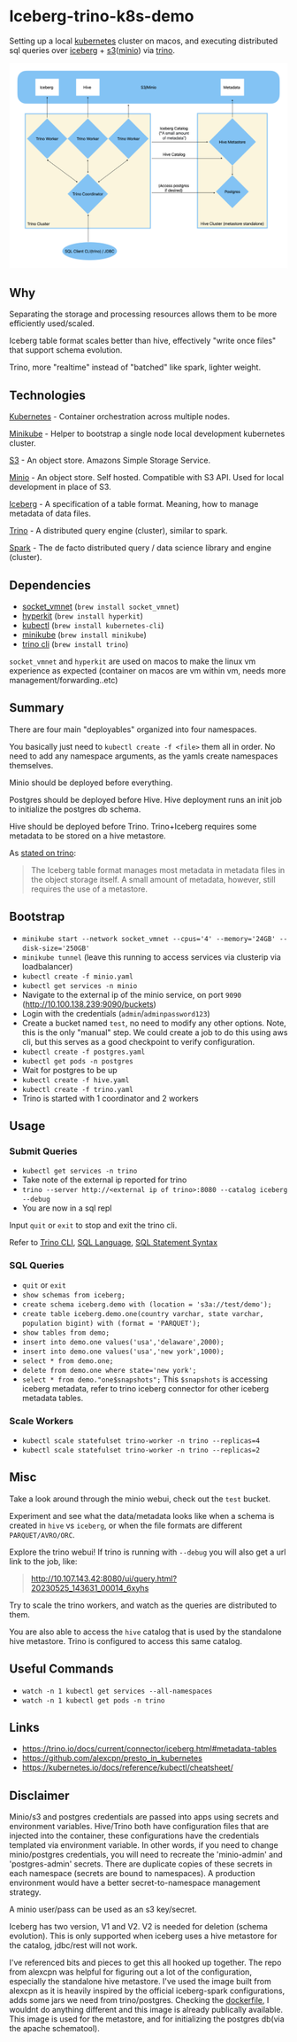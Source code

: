 # Iceberg-trino-k8s-demo
Setting up a local [kubernetes](https://kubernetes.io) cluster on macos,
and executing distributed sql queries over [iceberg](https://iceberg.apache.org/docs/latest/) + [s3](https://aws.amazon.com/s3/)([minio](https://min.io)) via [trino](https://trino.io).

![architecture diagram](./resource/architecture.png)

## Why
Separating the storage and processing resources allows them to be more efficiently used/scaled.

Iceberg table format scales better than hive, effectively "write once files" that support schema evolution.

Trino, more "realtime" instead of "batched" like spark, lighter weight.


## Technologies
[Kubernetes](https://kubernetes.io) - Container orchestration across multiple nodes.

[Minikube](https://minikube.sigs.k8s.io/docs/) - Helper to bootstrap a single node local development kubernetes cluster.

[S3](https://aws.amazon.com/s3/) - An object store. Amazons Simple Storage Service.

[Minio](https://min.io) - An object store. Self hosted. Compatible with S3 API. Used for local development in place of S3.

[Iceberg](https://iceberg.apache.org/docs/latest/) - A specification of a table format. Meaning, how to manage metadata of data files.

[Trino](https://trino.io) - A distributed query engine (cluster), similar to spark.

[Spark](https://spark.apache.org) - The de facto distributed query / data science library and engine (cluster).


## Dependencies
- [socket_vmnet](https://github.com/lima-vm/socket_vmnet) (`brew install socket_vmnet`)
- [hyperkit](https://github.com/moby/hyperkit) (`brew install hyperkit`)
- [kubectl](https://kubernetes.io/docs/reference/kubectl/) (`brew install kubernetes-cli`)
- [minikube](https://github.com/kubernetes/minikube) (`brew install minikube`)
- [trino cli](https://trino.io/docs/current/client/cli.html) (`brew install trino`)

`socket_vmnet` and `hyperkit` are used on macos to make the linux vm experience as expected (container on macos are vm within vm, needs more management/forwarding..etc)

## Summary

There are four main "deployables" organized into four namespaces.

You basically just need to `kubectl create -f <file>` them all in order. No need to add any namespace arguments, as the yamls create namespaces themselves.

Minio should be deployed before everything.

Postgres should be deployed before Hive. Hive deployment runs an init job to initialize the postgres db schema.

Hive should be deployed before Trino. Trino+Iceberg requires some metadata to be stored on a hive metastore.

As [stated on trino](https://trino.io/docs/current/connector/iceberg.html#metastores):

> The Iceberg table format manages most metadata in metadata files in the object storage itself.
A small amount of metadata, however, still requires the use of a metastore.


## Bootstrap
- `minikube start --network socket_vmnet --cpus='4' --memory='24GB' --disk-size='250GB'`
- `minikube tunnel` (leave this running to access services via clusterip via loadbalancer)
- `kubectl create -f minio.yaml`
- `kubectl get services -n minio`
- Navigate to the external ip of the minio service, on port `9090`  (http://10.100.138.239:9090/buckets)
- Login with the credentials (`admin`/`adminpassword123`)
- Create a bucket named `test`, no need to modify any other options. Note, this is the only "manual" step. We could create a job to do this using aws cli, but this serves as a good checkpoint to verify configuration.
- `kubectl create -f postgres.yaml`
- `kubectl get pods -n postgres`
- Wait for postgres to be up
- `kubectl create -f hive.yaml`
- `kubectl create -f trino.yaml`
- Trino is started with 1 coordinator and 2 workers

## Usage
### Submit Queries
- `kubectl get services -n trino`
- Take note of the external ip reported for trino
- `trino --server http://<external ip of trino>:8080 --catalog iceberg --debug`
-  You are now in a sql repl

Input `quit` or `exit` to stop and exit the trino cli.

Refer to [Trino CLI](https://trino.io/docs/current/client/cli.html), [SQL Language](https://trino.io/docs/current/language.html), [SQL Statement Syntax](https://trino.io/docs/current/sql.html)

### SQL Queries
- `quit` or `exit`
- `show schemas from iceberg;`
- `create schema iceberg.demo with (location = 's3a://test/demo');`
- `create table iceberg.demo.one(country varchar, state varchar, population bigint) with (format = 'PARQUET');`
- `show tables from demo;`
- `insert into demo.one values('usa','delaware',2000);`
- `insert into demo.one values('usa','new york',1000);`
- `select * from demo.one;`
- `delete from demo.one where state='new york';`
- `select * from demo."one$snapshots";` This `$snapshots` is accessing iceberg metadata, refer to trino iceberg connector for other iceberg metadata tables.

### Scale Workers

- `kubectl scale statefulset trino-worker -n trino --replicas=4`
- `kubectl scale statefulset trino-worker -n trino --replicas=2`

## Misc

Take a look around through the minio webui, check out the `test` bucket.

Experiment and see what the data/metadata looks like when a schema is created in  `hive` vs `iceberg`, or when the file formats are different `PARQUET/AVRO/ORC`.

Explore the trino webui!
If trino is running with `--debug` you will also get a url link to the job, like: 
> http://10.107.143.42:8080/ui/query.html?20230525_143631_00014_6xyhs

Try to scale the trino workers, and watch as the queries are distributed to them.

You are also able to access the `hive` catalog that is used by the standalone hive metastore. Trino is configured to access this same catalog.

## Useful Commands
- `watch -n 1 kubectl get services --all-namespaces`
- `watch -n 1 kubectl get pods -n trino`


## Links
- https://trino.io/docs/current/connector/iceberg.html#metadata-tables
- https://github.com/alexcpn/presto_in_kubernetes
- https://kubernetes.io/docs/reference/kubectl/cheatsheet/

## Disclaimer
Minio/s3 and postgres credentials are passed into apps using secrets and environment variables.
Hive/Trino both have configuration files that are injected into the container, these configurations have the credentials templated via environment variable.
In other words, if you need to change minio/postgres credentials, you will need to recreate the 'minio-admin' and 'postgres-admin' secrets.
There are duplicate copies of these secrets in each namespace (secrets are bound to namespaces).
A production environment would have a better secret-to-namespace management strategy.

A minio user/pass can be used as an s3 key/secret.

Iceberg has two version, V1 and V2. V2 is needed for deletion (schema evolution).
This is only supported when iceberg uses a hive metastore for the catalog, jdbc/rest will not work.

I've referenced bits and pieces to get this all hooked up together.
The repo from alexcpn was helpful for figuring out a lot of the configuration, especially the standalone hive metastore.
I've used the image built from alexcpn as it is heavily inspired by the official iceberg-spark configurations, adds some jars we need from trino/postgres.
Checking the [dockerfile](https://github.com/alexcpn/presto_in_kubernetes/blob/main/hive/Dockerfile), I wouldnt do anything different and this image is already publically available.
This image is used for the metastore, and for initializing the postgres db(via the apache schematool).